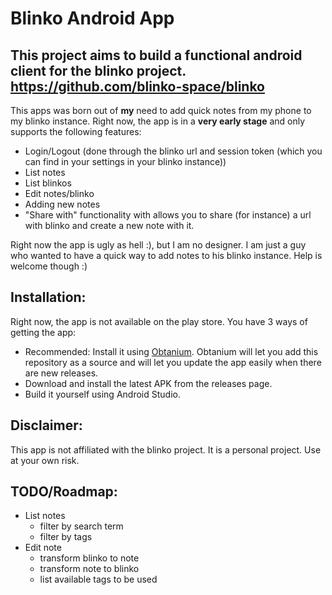 # Blinko Android App

## This project aims to build a functional android client for the blinko project. https://github.com/blinko-space/blinko

This apps was born out of **my** need to add quick notes from my phone to my blinko instance. Right now, the app is in a **very early stage** and only supports the following features:
- Login/Logout (done through the blinko url and session token (which you can find in your settings in your blinko instance))
- List notes
- List blinkos
- Edit notes/blinko
- Adding new notes
- "Share with" functionality with allows you to share (for instance) a url with blinko and create a new note with it.

Right now the app is ugly as hell :), but I am no designer. I am just a guy who wanted to have a quick way to add notes to his blinko instance. Help is welcome though :)

## Installation:
Right now, the app is not available on the play store. You have 3 ways of getting the app:
 - Recommended: Install it using [Obtanium](https://github.com/ImranR98/Obtainium). Obtanium will let you add this repository as a source and will let you update the app easily when there are new releases.
 - Download and install the latest APK from the releases page.
 - Build it yourself using Android Studio.

## Disclaimer:
This app is not affiliated with the blinko project. It is a personal project. Use at your own risk.

## TODO/Roadmap:
- List notes
  - filter by search term
  - filter by tags
- Edit note
  - transform blinko to note
  - transform note to blinko
  - list available tags to be used

